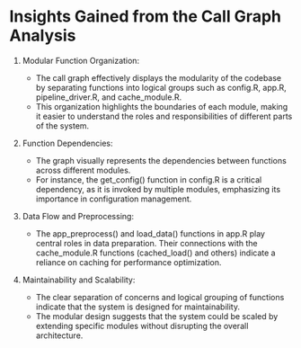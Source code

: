 # Insights Gained from the Call Graph Analysis

1. Modular Function Organization:
    * The call graph effectively displays the modularity of the codebase by separating functions into logical groups such as config.R, app.R, pipeline_driver.R, and cache_module.R.
    * This organization highlights the boundaries of each module, making it easier to understand the roles and responsibilities of different parts of the system.
      
2. Function Dependencies:
    * The graph visually represents the dependencies between functions across different modules.
    * For instance, the get_config() function in config.R is a critical dependency, as it is invoked by multiple modules, emphasizing its importance in configuration management.
      
3. Data Flow and Preprocessing:
    * The app_preprocess() and load_data() functions in app.R play central roles in data preparation. Their connections with the cache_module.R functions (cached_load() and others) indicate a reliance on caching for performance optimization.
      
4. Maintainability and Scalability:
    * The clear separation of concerns and logical grouping of functions indicate that the system is designed for maintainability.
    * The modular design suggests that the system could be scaled by extending specific modules without disrupting the overall architecture.
